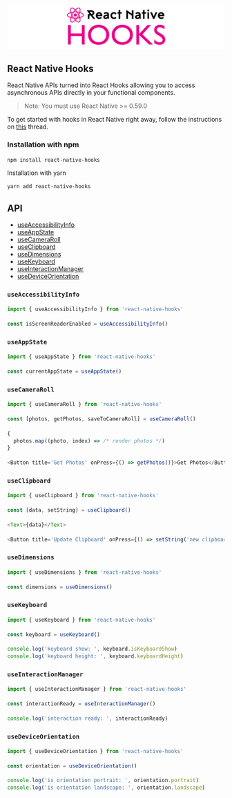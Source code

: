 ![React Native Hooks](reactnativehooks.jpg)

## React Native Hooks
React Native APIs turned into React Hooks allowing you to access asynchronous APIs directly in your functional components.

> Note: You must use React Native >= 0.59.0

To get started with hooks in React Native right away, follow the instructions on [this](https://github.com/facebook/react-native/issues/21967#issuecomment-434113687) thread.

### Installation with npm

```sh
npm install react-native-hooks
```

Installation with yarn
```sh
yarn add react-native-hooks
```

## API
- [useAccessibilityInfo](https://github.com/react-native-community/react-native-hooks#useaccessibilityinfo)
- [useAppState](https://github.com/react-native-community/react-native-hooks#useappstate)
- [useCameraRoll](https://github.com/react-native-community/react-native-hooks#usecameraroll)
- [useClipboard](https://github.com/react-native-community/react-native-hooks#useclipboard)
- [useDimensions](https://github.com/react-native-community/react-native-hooks#usedimensions)
- [useKeyboard](https://github.com/react-native-community/react-native-hooks#usekeyboard)
- [useInteractionManager](https://github.com/react-native-community/react-native-hooks#useinteractionmanager)
- [useDeviceOrientation](https://github.com/react-native-community/react-native-hooks#usedeviceorientation)


### `useAccessibilityInfo`

```js
import { useAccessibilityInfo } from 'react-native-hooks'

const isScreenReaderEnabled = useAccessibilityInfo()
```

### `useAppState`

```js
import { useAppState } from 'react-native-hooks'

const currentAppState = useAppState()
```

### `useCameraRoll`

```js
import { useCameraRoll } from 'react-native-hooks'

const [photos, getPhotos, saveToCameraRoll] = useCameraRoll()

{
  photos.map((photo, index) => /* render photos */)
}

<Button title='Get Photos' onPress={() => getPhotos()}>Get Photos</Button>
```

### `useClipboard`

```js
import { useClipboard } from 'react-native-hooks'

const [data, setString] = useClipboard()

<Text>{data}</Text>

<Button title='Update Clipboard' onPress={() => setString('new clipboard data')}>Set Clipboard</Button>
```

### `useDimensions`

```js
import { useDimensions } from 'react-native-hooks'

const dimensions = useDimensions()
```

### `useKeyboard`

```js
import { useKeyboard } from 'react-native-hooks'

const keyboard = useKeyboard()

console.log('keyboard show: ', keyboard.isKeyboardShow)
console.log('keyboard height: ', keyboard.keyboardHeight)
```

### `useInteractionManager`

```js
import { useInteractionManager } from 'react-native-hooks'

const interactionReady = useInteractionManager()

console.log('interaction ready: ', interactionReady)
```

### `useDeviceOrientation`

```js
import { useDeviceOrientation } from 'react-native-hooks'

const orientation = useDeviceOrientation()

console.log('is orientation portrait: ', orientation.portrait)
console.log('is orientation landscape: ', orientation.landscape)
```
